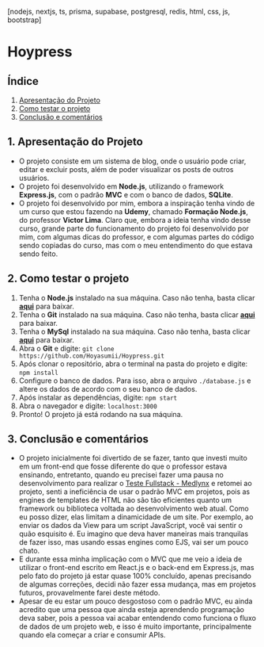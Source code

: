 [nodejs, nextjs, ts, prisma, supabase, postgresql, redis, html, css, js, bootstrap]

# Hoypress

## Índice
1. [Apresentação do Projeto](#1-apresentação-do-projeto)
2. [Como testar o projeto](#2-como-testar-o-projeto)
3. [Conclusão e comentários](#3-conclusão-e-comentários)

## 1. Apresentação do Projeto
- O projeto consiste em um sistema de blog, onde o usuário pode criar, editar e excluir posts, além de poder visualizar os posts de outros usuários.
- O projeto foi desenvolvido em **Node.js**, utilizando o framework **Express.js**, com o padrão **MVC** e com o banco de dados, **SQLite**.
- O projeto foi desenvolvido por mim, embora a inspiração tenha vindo de um curso que estou fazendo na **Udemy**, chamado **Formação Node.js**, do professor **Victor Lima**. Claro que, embora a ideia tenha vindo desse curso, grande parte do funcionamento do projeto foi desenvolvido por mim, com algumas dicas do professor, e com algumas partes do código sendo copiadas do curso, mas com o meu entendimento do que estava sendo feito.

## 2. Como testar o projeto
1. Tenha o **Node.js** instalado na sua máquina. Caso não tenha, basta clicar [**aqui**](https://nodejs.org/en/) para baixar.
2. Tenha o **Git** instalado na sua máquina. Caso não tenha, basta clicar [**aqui**](https://git-scm.com/downloads) para baixar.
3. Tenha o **MySql** instalado na sua máquina. Caso não tenha, basta clicar [**aqui**](https://dev.mysql.com/downloads/) para baixar.
4. Abra o **Git** e digite: `git clone https://github.com/Hoyasumii/Hoypress.git`
5. Após clonar o repositório, abra o terminal na pasta do projeto e digite: `npm install`
6. Configure o banco de dados. Para isso, abra o arquivo `./database.js` e altere os dados de acordo com o seu banco de dados.
7. Após instalar as dependências, digite: `npm start`
8. Abra o navegador e digite: `localhost:3000`
9. Pronto! O projeto já está rodando na sua máquina.

## 3. Conclusão e comentários
- O projeto inicialmente foi divertido de se fazer, tanto que investi muito em um front-end que fosse diferente do que o professor estava ensinando, entretanto, quando eu precisei fazer uma pausa no desenvolvimento para realizar o [Teste Fullstack - Medlynx](https://github.com/Hoyasumii/teste-fullstack-medlynx) e retomei ao projeto, senti a ineficiência de usar o padrão MVC em projetos, pois as engines de templates de HTML não são tão eficientes quanto um framework ou biblioteca voltada ao desenvolvimento web atual. Como eu posso dizer, elas limitam a dinamicidade de um site. Por exemplo, ao enviar os dados da View para um script JavaScript, você vai sentir o quão esquisito é. Eu imagino que deva haver maneiras mais tranquilas de fazer isso, mas usando essas engines como EJS, vai ser um pouco chato.
- E durante essa minha implicação com o MVC que me veio a ideia de utilizar o front-end escrito em React.js e o back-end em Express.js, mas pelo fato do projeto já estar quase 100% concluído, apenas precisando de algumas correções, decidi não fazer essa mudança, mas em projetos futuros, provavelmente farei deste método.
- Apesar de eu estar um pouco desgostoso com o padrão MVC, eu ainda acredito que uma pessoa que ainda esteja aprendendo programação deva saber, pois a pessoa vai acabar entendendo como funciona o fluxo de dados de um projeto web, e isso é muito importante, principalmente quando ela começar a criar e consumir APIs.